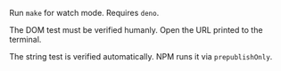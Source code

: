 Run `make` for watch mode. Requires `deno`.

The DOM test must be verified humanly. Open the URL printed to the terminal.

The string test is verified automatically. NPM runs it via `prepublishOnly`.
